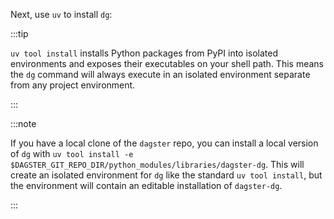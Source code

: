 Next, use `uv` to install `dg`:

<CliInvocationExample contents="uv tool install dagster-dg" />

:::tip

`uv tool install` installs Python packages from PyPI into isolated environments and exposes their executables on your shell path. This means the `dg` command will always execute in an isolated environment separate from any project environment.

:::

:::note

If you have a local clone of the `dagster` repo, you can install a local version of `dg` with `uv tool install -e $DAGSTER_GIT_REPO_DIR/python_modules/libraries/dagster-dg`. This will create an isolated environment for `dg` like the standard `uv tool install`, but the environment will contain an editable installation of `dagster-dg`.

:::
